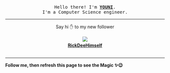 <p align='center'>
    <samp>Hello there! I'm <b><a href='https://github.com/abdelyouni'>YOUNI</a></b>.<br>
        I'm a Computer Science engineer.
    </samp>
</p>
<hr>
<p align='center'>
    <span>Say hi ✋ to my new follower </span></br></br>
    <img src='https://itspot.ma/github/RickDeeHimself_avatar.png'><b></br>
    <a href='https://github.com/RickDeeHimself'>RickDeeHimself</a></b></br></br>
</p>
<hr>
<b>Follow me, then refresh this page to see the Magic ✨😉</b>